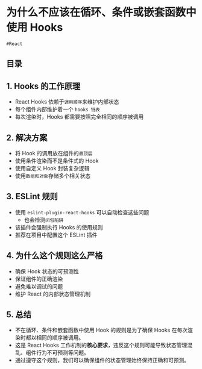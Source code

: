 
# 为什么不应该在循环、条件或嵌套函数中使用 Hooks

`#React` 


## 目录
<!-- toc -->
 ## 1. Hooks 的工作原理 

- React Hooks 依赖于`调用顺序`来维护内部状态
- 每个组件内部维护着一个  `hooks 链表`
- 每次渲染时，Hooks 都需要按照完全相同的顺序被调用

## 2. 解决方案

- 将 Hook 的调用放在组件的`最顶层`
- 使用条件渲染而不是条件式的 Hook
- 使用自定义 Hook 封装复杂逻辑
- 使用`数组和对象`存储多个相关状态

## 3. ESLint 规则

- 使用 `eslint-plugin-react-hooks` 可以自动检查这些问题
	- 也会检测`闭包陷阱`
- 该插件会强制执行 Hooks 的使用规则
- 推荐在项目中配置这个 ESLint 插件

## 4. 为什么这个规则这么严格

- 确保 Hook 状态的可预测性
- 保证组件的正确渲染
- 避免难以调试的问题
- 维护 React 的内部状态管理机制

## 5. 总结

- 不在循环、条件和嵌套函数中使用 Hook 的规则是为了确保 Hooks 在每次渲染时都以相同的顺序被调用。
- 这是 React Hooks 工作机制的**核心要求**，违反这个规则可能导致状态管理混乱、组件行为不可预测等问题。
- 通过遵守这个规则，我们可以确保组件的状态管理始终保持正确和可预测。